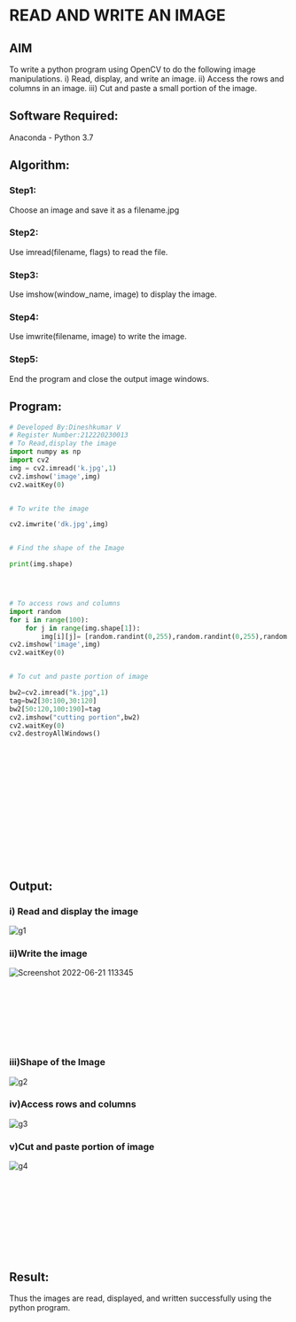 # READ AND WRITE AN IMAGE
## AIM
To write a python program using OpenCV to do the following image manipulations.
i) Read, display, and write an image.
ii) Access the rows and columns in an image.
iii) Cut and paste a small portion of the image.

## Software Required:
Anaconda - Python 3.7
## Algorithm:
### Step1:
Choose an image and save it as a filename.jpg
### Step2:
Use imread(filename, flags) to read the file.
### Step3:
Use imshow(window_name, image) to display the image.
### Step4:
Use imwrite(filename, image) to write the image.
### Step5:
End the program and close the output image windows.
## Program:
```python
# Developed By:Dineshkumar V
# Register Number:212220230013
# To Read,display the image
import numpy as np
import cv2
img = cv2.imread('k.jpg',1)
cv2.imshow('image',img)
cv2.waitKey(0)


# To write the image

cv2.imwrite('dk.jpg',img)


# Find the shape of the Image

print(img.shape)




# To access rows and columns
import random
for i in range(100):
    for j in range(img.shape[1]):
        img[i][j]= [random.randint(0,255),random.randint(0,255),random.randint(0,255)]
cv2.imshow('image',img)
cv2.waitKey(0)


# To cut and paste portion of image

bw2=cv2.imread("k.jpg",1)
tag=bw2[30:100,30:120]
bw2[50:120,100:190]=tag
cv2.imshow("cutting portion",bw2)
cv2.waitKey(0)
cv2.destroyAllWindows()

```
## <br/><br/><br/><br/><br/><br/><br/><br/><br/>Output:

### i) Read and display the image
![g1](https://user-images.githubusercontent.com/75235789/160869249-2d4b6302-30fa-4269-b473-1ffa14229774.jpg)


### ii)Write the image
![Screenshot 2022-06-21 113345](https://user-images.githubusercontent.com/75235789/174727612-8266e23a-e63f-4187-be86-938de116f96c.png)



### <br/><br/><br/><br/><br/><br/>iii)Shape of the Image

![g2](https://user-images.githubusercontent.com/75235789/160869370-080dd026-8c7f-45b0-ba21-201de427530a.jpg)


### iv)Access rows and columns
![g3](https://user-images.githubusercontent.com/75235789/160869346-ccb0e264-ebcd-44dc-8c81-687c767f9c54.jpg)


### v)Cut and paste portion of image
![g4](https://user-images.githubusercontent.com/75235789/160869404-4d3e493c-a007-4e76-ab3c-bbf432988228.jpg)


## <br/><br/><br/><br/><br/><br/>Result:
Thus the images are read, displayed, and written successfully using the python program.




